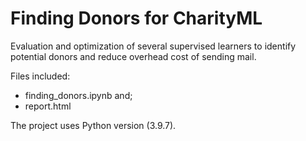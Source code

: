# Finding Donors for CharityML
Evaluation and optimization of several supervised learners to identify potential donors and reduce overhead cost of sending mail.

Files included:
- finding_donors.ipynb and;
- report.html

The project uses Python version (3.9.7).
